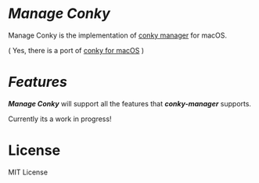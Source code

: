 # ***Manage Conky***

Manage Conky is the implementation of [conky manager](https://github.com/teejee2008/conky-manager) for macOS.  

( Yes, there is a port of [conky for macOS](https://github.com/npyl/conky) )

# ***Features***

***Manage Conky*** will support all the features that ***conky-manager*** supports.

Currently its a work in progress!

# License

MIT License